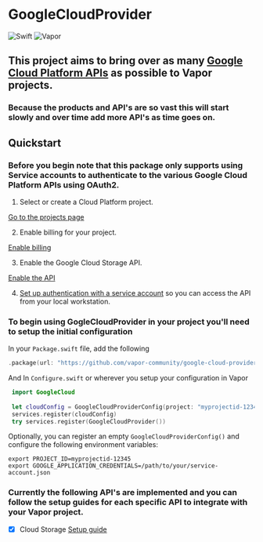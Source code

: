 # GoogleCloudProvider

![Swift](http://img.shields.io/badge/swift-4.1-brightgreen.svg)
![Vapor](http://img.shields.io/badge/vapor-3.0-brightgreen.svg)

## This project aims to bring over as many [Google Cloud Platform APIs](https://cloud.google.com/products/) as possible to Vapor projects.

### Because the products and API's are so vast this will start slowly and over time add more API's as time goes on.

## Quickstart

### Before you begin note that this package only supports using Service accounts to authenticate to the various Google Cloud Platform APIs using OAuth2.

1. Select or create a Cloud Platform project.

[Go to the projects page][projects]

2. Enable billing for your project.

[Enable billing][billing]

3. Enable the Google Cloud Storage API.

[Enable the API][enable_api]

4. [Set up authentication with a service account][auth] so you can access the
API from your local workstation.

[projects]: https://console.cloud.google.com/project
[billing]: https://support.google.com/cloud/answer/6293499#enable-billing
[enable_api]: https://console.cloud.google.com/flows/enableapi?apiid=storage-api.googleapis.com
[auth]: https://cloud.google.com/docs/authentication/getting-started

### To begin using GogleCloudProvider in your project you'll need to setup the initial configuration

In your `Package.swift` file, add the following

```swift
.package(url: "https://github.com/vapor-community/google-cloud-provider.git", from: "0.1.0")
```

And In `Configure.swift` or wherever you setup your configuration in Vapor

```swift
 import GoogleCloud
 
 let cloudConfig = GoogleCloudProviderConfig(project: "myprojectid-12345", credentialFile: "path to your service account json")
 services.register(cloudConfig)
 try services.register(GoogleCloudProvider())
```

Optionally, you can register an empty `GoogleCloudProviderConfig()` and configure the following environment variables:

```shell
export PROJECT_ID=myprojectid-12345
export GOOGLE_APPLICATION_CREDENTIALS=/path/to/your/service-account.json
```

### Currently the following API's are implemented and you can follow the setup guides for each specific API to integrate with your Vapor project.
* [x] Cloud Storage [Setup guide](https://github.com/Andrewangeta/GoogleCloudProvider/tree/master/Sources/GoogleCloud/Storage/README.md)
